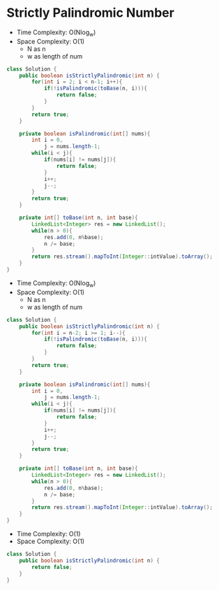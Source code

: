 # Strictly Palindromic Number

- Time Complexity: O(Nlog<sub>w</sub>)
- Space Complexity: O(1)
  - N as n
  - w as length of num

```java
class Solution {
    public boolean isStrictlyPalindromic(int n) {
        for(int i = 2; i < n-1; i++){
            if(!isPalindromic(toBase(n, i))){
                return false;
            }
        }
        return true;
    }

    private boolean isPalindromic(int[] nums){
        int i = 0,
            j = nums.length-1;
        while(i < j){
            if(nums[i] != nums[j]){
                return false;
            }
            i++;
            j--;
        }
        return true;
    }

    private int[] toBase(int n, int base){
        LinkedList<Integer> res = new LinkedList();
        while(n > 0){
            res.add(0, n%base);
            n /= base;
        }
        return res.stream().mapToInt(Integer::intValue).toArray();
    }
}
```

- Time Complexity: O(Nlog<sub>w</sub>)
- Space Complexity: O(1)
  - N as n
  - w as length of num

```java
class Solution {
    public boolean isStrictlyPalindromic(int n) {
        for(int i = n-2; i >= 1; i--){
            if(!isPalindromic(toBase(n, i))){
                return false;
            }
        }
        return true;
    }

    private boolean isPalindromic(int[] nums){
        int i = 0,
            j = nums.length-1;
        while(i < j){
            if(nums[i] != nums[j]){
                return false;
            }
            i++;
            j--;
        }
        return true;
    }

    private int[] toBase(int n, int base){
        LinkedList<Integer> res = new LinkedList();
        while(n > 0){
            res.add(0, n%base);
            n /= base;
        }
        return res.stream().mapToInt(Integer::intValue).toArray();
    }
}
```

- Time Complexity: O(1)
- Space Complexity: O(1)

```java
class Solution {
    public boolean isStrictlyPalindromic(int n) {
        return false;
    }
}
```
